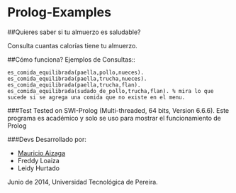 Prolog-Examples
===============

##Quieres saber si tu almuerzo es saludable?

Consulta cuantas calorías tiene tu almuerzo.

##Cómo funciona?
Ejemplos de Consultas::

	es_comida_equilibrada(paella,pollo,nueces). 
	es_comida_equilibrada(paella,trucha,nueces).
	es_comida_equilibrada(paella,trucha,flan).
	es_comida_equilibrada(sudado_de_pollo,trucha,flan). % mira lo que sucede si se agrega una comida que no existe en el menu.


###Test
Tested on SWI-Prolog (Multi-threaded, 64 bits, Version 6.6.6).
Este programa es académico y solo se uso para mostrar el funcionamiento de Prolog

###Devs
Desarrollado por:

* [Mauricio Aizaga](http://github.com/MaoAiz)
* Freddy Loaiza
* Leidy Hurtado

Junio de 2014, Universidad Tecnológica de Pereira.